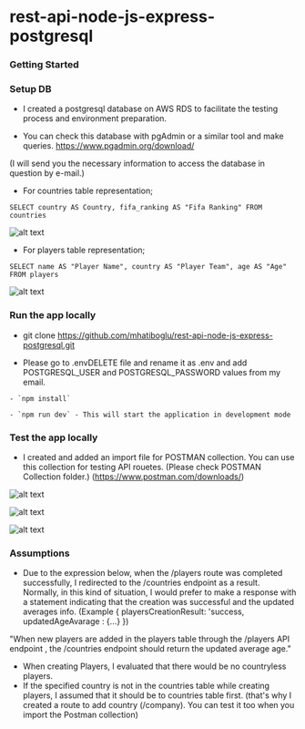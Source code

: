 ﻿# rest-api-node-js-express-postgresql


### Getting Started

### Setup DB

- I created a postgresql database on AWS RDS to facilitate the testing process and environment preparation.

- You can check this database with pgAdmin or a similar tool and make queries.
https://www.pgadmin.org/download/

(I will send you the necessary information to access the database in question by e-mail.)

- For countries table representation;
```
SELECT country AS Country, fifa_ranking AS "Fifa Ranking" FROM countries
```
![alt text](https://i.ibb.co/84xxK2G/thumbnail-Screenshot-2022-12-19-at-07-46-08-1.png?raw=true)
- For players table representation;
```
SELECT name AS "Player Name", country AS "Player Team", age AS "Age" FROM players
```
![alt text](https://i.ibb.co/422w5T6/thumbnail-Screenshot-2022-12-19-at-07-51-17.png?raw=true)

### Run the app locally

- git clone https://github.com/mhatiboglu/rest-api-node-js-express-postgresql.git

- Please go to .envDELETE file and rename it as .env and add POSTGRESQL_USER and POSTGRESQL_PASSWORD values from my email.
```
- `npm install`
```
```
- `npm run dev` - This will start the application in development mode
```


### Test the app locally

- I created and added an import file for POSTMAN collection. You can use this collection for testing API rouetes.
(Please check POSTMAN Collection folder.) (https://www.postman.com/downloads/)

![alt text](https://i.ibb.co/mRxY4bj/New-Bitmap-Image.png?raw=true)

![alt text](https://i.ibb.co/G3XcDyr/New-Bitmap-Image-2.png?raw=true)

![alt text](https://i.ibb.co/mq335bj/New-Bitmap-Image-3.png?raw=true)



### Assumptions

- Due to the expression below, when the /players route was completed successfully, I redirected to the /countries endpoint as a result. Normally, in this kind of situation, I would prefer to make a response with a statement indicating that the creation was successful and the updated averages info. (Example
{ playersCreationResult: 'success,
  updatedAgeAvarage : {...}
})

"When new players are added in the players table through the /players API endpoint , the /countries endpoint should return the updated average age."

- When creating Players, I evaluated that there would be no countryless players.
- If the specified country is not in the countries table while creating players, I assumed that it should be to countries table first. (that's why I created a route to add country (/company). You can test it too when you import the Postman collection)

